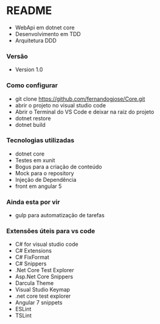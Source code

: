 # README #

* WebApi em dotnet core 
* Desenvolvimento em TDD
* Arquitetura DDD

### Versão ###

* Version 1.0

### Como configurar ###

* git clone https://github.com/fernandogjose/Core.git
* abrir o projeto no visual studio code
* Abrir o Terminal do VS Code e deixar na raiz do projeto
* dotnet restore
* dotnet build

### Tecnologias utilizadas ###

* dotnet core
* Testes em xunit
* Bogus para a criação de conteúdo
* Mock para o repository
* Injeção de Dependência
* front em angular 5

### Ainda esta por vir ###

* gulp para automatização de tarefas

### Extensões úteis para vs code ###

* C# for visual studio code
* C# Extensions
* C# FixFormat
* C# Snippers
* .Net Core Test Explorer
* Asp.Net Core Snippers
* Darcula Theme
* Visual Studio Keymap
* .net core test explorer 
* Angular 7 snippets
* ESLint
* TSLint

